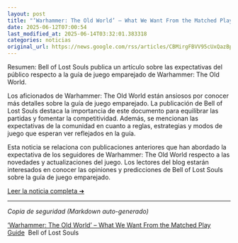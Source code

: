 ```yaml
---
layout: post
title: "‘Warhammer: The Old World’ – What We Want From the Matched Play Guide - Bell of Lost Souls"
date: 2025-06-12T07:00:54
last_modified_at: 2025-06-14T03:32:01.383318
categories: noticias
original_url: https://news.google.com/rss/articles/CBMirgFBVV95cUxQazBpal9GWkxTeTh3ZzFYSThvR0laZmlYT1NERFFBRkR4VWhYWFJQVF82SFBxZV81V0NnVHplYnNwaEZiWXRPenRjUXNmbG9tTVdlb2dtdHF2aVFVcndZcExMS2Z2b2ZPZm1DZzBDbTdmZ3FHY3ZCaDFHMWloODh6U1dVMTZvS1FQaS1ObG16RjVnRThTbGYxYzlXNE1wR3F0aGd1ZWlJSTJ1cG03akE?oc=5
---
```


Resumen: Bell of Lost Souls publica un artículo sobre las expectativas del público respecto a la guía de juego emparejado de Warhammer: The Old World.

Los aficionados de Warhammer: The Old World están ansiosos por conocer más detalles sobre la guía de juego emparejado. La publicación de Bell of Lost Souls destaca la importancia de este documento para equilibrar las partidas y fomentar la competitividad. Además, se mencionan las expectativas de la comunidad en cuanto a reglas, estrategias y modos de juego que esperan ver reflejados en la guía.

Esta noticia se relaciona con publicaciones anteriores que han abordado la expectativa de los seguidores de Warhammer: The Old World respecto a las novedades y actualizaciones del juego. Los lectores del blog estarán interesados en conocer las opiniones y predicciones de Bell of Lost Souls sobre la guía de juego emparejado.

[Leer la noticia completa ➜](https://news.google.com/rss/articles/CBMirgFBVV95cUxQazBpal9GWkxTeTh3ZzFYSThvR0laZmlYT1NERFFBRkR4VWhYWFJQVF82SFBxZV81V0NnVHplYnNwaEZiWXRPenRjUXNmbG9tTVdlb2dtdHF2aVFVcndZcExMS2Z2b2ZPZm1DZzBDbTdmZ3FHY3ZCaDFHMWloODh6U1dVMTZvS1FQaS1ObG16RjVnRThTbGYxYzlXNE1wR3F0aGd1ZWlJSTJ1cG03akE?oc=5)

---
*Copia de seguridad (Markdown auto-generado)*

[‘Warhammer: The Old World’ – What We Want From the Matched Play Guide](https://news.google.com/rss/articles/CBMirgFBVV95cUxQazBpal9GWkxTeTh3ZzFYSThvR0laZmlYT1NERFFBRkR4VWhYWFJQVF82SFBxZV81V0NnVHplYnNwaEZiWXRPenRjUXNmbG9tTVdlb2dtdHF2aVFVcndZcExMS2Z2b2ZPZm1DZzBDbTdmZ3FHY3ZCaDFHMWloODh6U1dVMTZvS1FQaS1ObG16RjVnRThTbGYxYzlXNE1wR3F0aGd1ZWlJSTJ1cG03akE?oc=5)  Bell of Lost Souls
